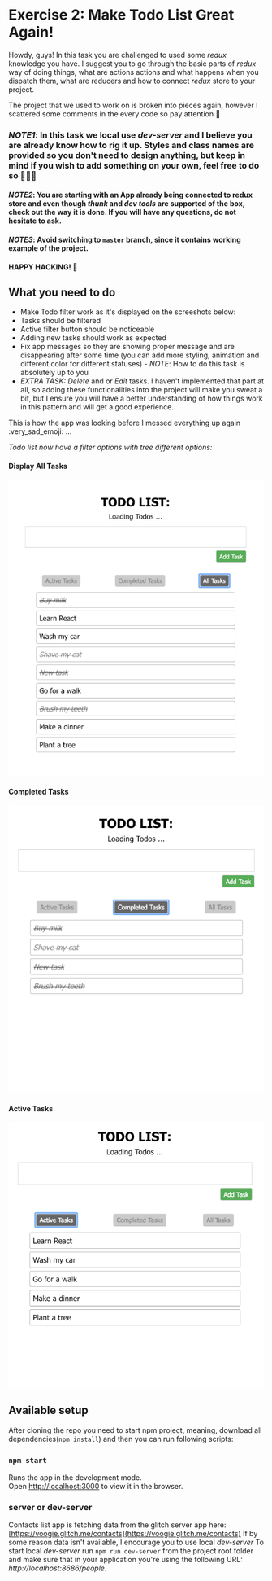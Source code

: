 # Exercise 2: Make Todo List Great Again!
Howdy, guys! In this task you are challenged to used some _redux_ knowledge you have. I suggest you to go through the basic parts of _redux_ way of doing things, what are actions actions and what happens when you dispatch them, what are reducers and how to connect _redux_ store to your project. 

The project that we used to work on is broken into pieces again, however I scattered some comments in the every code so pay attention 👀 

### *NOTE1*: In this task we local use _dev-server_ and I believe you are already know how to rig it up. Styles and class names are provided so you don't need to design anything, but keep in mind if you wish to add something on your own, feel free to do so 🎉🎉🎉

#### *NOTE2*: You are starting with an App already being connected to redux store and even though _thunk_ and _dev tools_ are supported of the box, check out the way it is done. If you will have any questions, do not hesitate to ask.

#### *NOTE3*: Avoid switching to `master` branch, since it contains working example of the project.

#### HAPPY HACKING! 🙌

## What you need to do
  * Make Todo filter work as it's displayed on the screeshots below:
   * Tasks should be filtered
   * Active filter button should be noticeable 
  * Adding new tasks should work as expected
  * Fix app messages so they are showing proper message and are disappearing after some time (you can add more styling, animation and different color for different statuses) - _NOTE_: How to do this task is absolutely up to you
  * _EXTRA TASK:_ _Delete_ and or _Edit_ tasks. I haven't implemented that part at all, so adding these functionalities into the project will make you sweat a bit, but I ensure you will have a better understanding of how things work in this pattern and will get a good experience. 
  

This is how the app was looking before I messed everything up again :very_sad_emoji: ...

*Todo list now have a filter options with tree different options:*
#### Display All Tasks  
![ Display All Tasks](https://raw.githubusercontent.com/voogieJames/react-101/exercise2/snapshots/snap1.png)


#### Completed Tasks 
![ Display Completed Tasks](https://raw.githubusercontent.com/voogieJames/react-101/exercise2/snapshots/snap2.png)


#### Active Tasks 
![ Display Active Tasks](https://raw.githubusercontent.com/voogieJames/react-101/exercise2/snapshots/snap3.png)


## Available setup

After cloning the repo you need to start npm project, meaning, download all dependencies(`npm install`) and then you can run following scripts:

### `npm start`

Runs the app in the development mode.<br>
Open [http://localhost:3000](http://localhost:3000) to view it in the browser.

### server or dev-server

Contacts list app is fetching data from the glitch server app here: [https://voogie.glitch.me/contacts](https://voogie.glitch.me/contacts)
If by some reason data isn't available, I encourage you to use local *dev-server*
To start local *dev-server* run `npm run dev-server` from the project root folder and make sure that in your application
you're using the following URL: *http://localhost:8686/people*.
